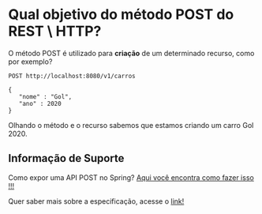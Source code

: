 # Qual objetivo do método POST do REST \ HTTP?

O método POST é utilizado para **criação** de um determinado recurso, como por exemplo?

```
POST http://localhost:8080/v1/carros

{
   "nome" : "Gol",
   "ano" : 2020 
}
```

Olhando o método e o recurso sabemos que estamos criando um carro Gol 2020.

## Informação de Suporte

Como expor uma API POST no Spring? [Aqui você encontra como fazer isso !!!](../informacao_suporte/spring-post-api.md)

Quer saber mais sobre a especificação, acesse o [link!](https://tools.ietf.org/html/rfc7231#section-4.3.3)

